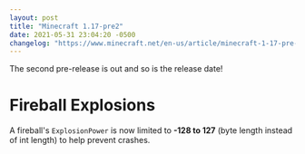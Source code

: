 ```yaml
---
layout: post
title: "Minecraft 1.17-pre2"
date: 2021-05-31 23:04:20 -0500
changelog: "https://www.minecraft.net/en-us/article/minecraft-1-17-pre-release-2"
---
```


The second pre-release is out and so is the release date!

# Fireball Explosions

A fireball's `ExplosionPower` is now limited to **-128 to 127** (byte length instead of int length) to help prevent crashes.


